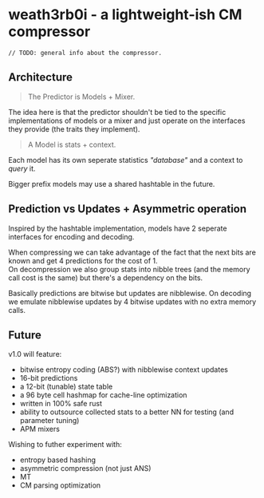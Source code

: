 # weath3rb0i - a lightweight-ish CM compressor

<code>// TODO: general info about the compressor. </code>

## Architecture

> The Predictor is Models + Mixer.

The idea here is that the predictor shouldn't be tied to the specific implementations of models or a mixer and just operate on the interfaces they provide (the traits they implement).

> A Model is stats + context.

Each model has its own seperate statistics _"database"_ and a context to _query_ it.

Bigger prefix models may use a shared hashtable in the future.

## Prediction vs Updates + Asymmetric operation

Inspired by the hashtable implementation, models have 2 seperate interfaces for encoding and decoding.

When compressing we can take advantage of the fact that the next bits are known and get 4 predictions for the cost of 1.  
On decompression we also group stats into nibble trees (and the memory call cost is the same) but there's a dependency on the bits.

Basically predictions are bitwise but updates are nibblewise. On decoding we emulate nibblewise updates by 4 bitwise updates with no extra memory calls.

## Future

v1.0 will feature:
- bitwise entropy coding (ABS?) with nibblewise context updates
- 16-bit predictions
- a 12-bit (tunable) state table
- a 96 byte cell hashmap for cache-line optimization
- written in 100% safe rust
- ability to outsource collected stats to a better NN for testing (and parameter tuning)
- APM mixers

Wishing to futher experiment with:
- entropy based hashing
- asymmetric compression (not just ANS)
- MT
- CM parsing optimization
